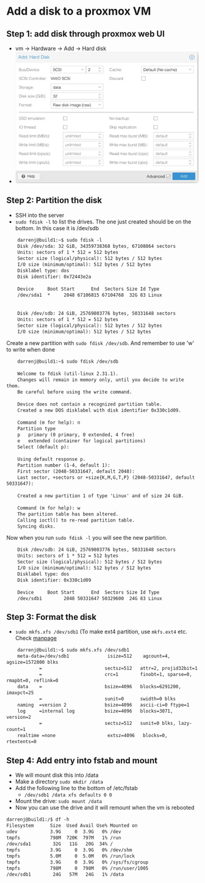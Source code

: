 # Add a disk to a proxmox VM

## Step 1: add disk through proxmox web UI

  - vm -> Hardware -> Add -> Hard disk
  - ![box](hdd.jpeg)

## Step 2: Partition the disk

  - SSH into the server
  - `sudo fdisk -l` to list the drives. The one just created should be on the bottom. In this case it is /dev/sdb

```
    darrenj@build1:~$ sudo fdisk -l
    Disk /dev/sda: 32 GiB, 34359738368 bytes, 67108864 sectors
    Units: sectors of 1 * 512 = 512 bytes
    Sector size (logical/physical): 512 bytes / 512 bytes
    I/O size (minimum/optimal): 512 bytes / 512 bytes
    Disklabel type: dos
    Disk identifier: 0x72443e2a

    Device     Boot Start      End  Sectors Size Id Type
    /dev/sda1  *     2048 67106815 67104768  32G 83 Linux


    Disk /dev/sdb: 24 GiB, 25769803776 bytes, 50331648 sectors
    Units: sectors of 1 * 512 = 512 bytes
    Sector size (logical/physical): 512 bytes / 512 bytes
    I/O size (minimum/optimal): 512 bytes / 512 bytes
```
Create a new partition with `sudo fdisk /dev/sdb`. And remember to use 'w' to write when done
```
    darrenj@build1:~$ sudo fdisk /dev/sdb

    Welcome to fdisk (util-linux 2.31.1).
    Changes will remain in memory only, until you decide to write them.
    Be careful before using the write command.

    Device does not contain a recognized partition table.
    Created a new DOS disklabel with disk identifier 0x330c1d09.

    Command (m for help): n
    Partition type
    p   primary (0 primary, 0 extended, 4 free)
    e   extended (container for logical partitions)
    Select (default p):

    Using default response p.
    Partition number (1-4, default 1):
    First sector (2048-50331647, default 2048):
    Last sector, +sectors or +size{K,M,G,T,P} (2048-50331647, default 50331647):

    Created a new partition 1 of type 'Linux' and of size 24 GiB.

    Command (m for help): w
    The partition table has been altered.
    Calling ioctl() to re-read partition table.
    Syncing disks.
```
Now when you run `sudo fdisk -l` you will see the new partition.
```
    Disk /dev/sdb: 24 GiB, 25769803776 bytes, 50331648 sectors
    Units: sectors of 1 * 512 = 512 bytes
    Sector size (logical/physical): 512 bytes / 512 bytes
    I/O size (minimum/optimal): 512 bytes / 512 bytes
    Disklabel type: dos
    Disk identifier: 0x330c1d09

    Device     Boot Start      End  Sectors Size Id Type
    /dev/sdb1        2048 50331647 50329600  24G 83 Linux
```

## Step 3: Format the disk

  - `sudo mkfs.xfs /dev/sdb1` (To make ext4 partition, use `mkfs.ext4` etc. Check [manpage](https://linux.die.net/man/8/mkfs)
```
    darrenj@build1:~$ sudo mkfs.xfs /dev/sdb1
    meta-data=/dev/sdb1              isize=512    agcount=4, agsize=1572800 blks
            =                       sectsz=512   attr=2, projid32bit=1
            =                       crc=1        finobt=1, sparse=0, rmapbt=0, reflink=0
    data    =                       bsize=4096   blocks=6291200, imaxpct=25
            =                       sunit=0      swidth=0 blks
    naming  =version 2              bsize=4096   ascii-ci=0 ftype=1
    log     =internal log           bsize=4096   blocks=3071, version=2
            =                       sectsz=512   sunit=0 blks, lazy-count=1
    realtime =none                   extsz=4096   blocks=0, rtextents=0
```

## Step 4: Add entry into fstab and mount

- We will mount disk this into /data
- Make a directory `sudo mkdir /data`
- Add the following line to the bottom of /etc/fstab
  - `/dev/sdb1 /data xfs defaults 0 0`
- Mount the drive: `sudo mount /data`
- Now you can use the drive and it will remount when the vm is rebooted

```
darrenj@build1:/$ df -h
Filesystem      Size  Used Avail Use% Mounted on
udev            3.9G     0  3.9G   0% /dev
tmpfs           798M  720K  797M   1% /run
/dev/sda1        32G   11G   20G  34% /
tmpfs           3.9G     0  3.9G   0% /dev/shm
tmpfs           5.0M     0  5.0M   0% /run/lock
tmpfs           3.9G     0  3.9G   0% /sys/fs/cgroup
tmpfs           798M     0  798M   0% /run/user/1005
/dev/sdb1        24G   57M   24G   1% /data
```
